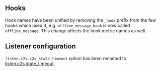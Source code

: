 ## Hooks

Hook names have been unified by removing the `_hook` prefix from the few hooks which used it,
e.g. `offline_message_hook` is now called `offline_message`. This change affects the hook metric names as well.

## Listener configuration

`listen.c2s.c2s_state_timeout` option has been renamed to [listen.c2s.state_timeout](../listeners/listen-c2s.md#listenc2sstate_timeout).
